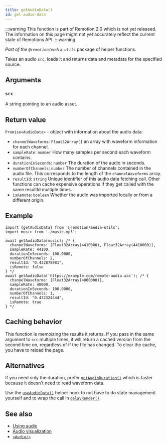 ```yaml
---
title: getAudioData()
id: get-audio-data
---
```


:::warning
This function is part of Remotion 2.0 which is not yet released. The information on this page might not yet accurately reflect the current state of Remotions API.
:::warning

_Part of the `@remotion/media-utils`_ package of helper functions.

Takes an audio `src`, loads it and returns data and metadata for the specified source.

## Arguments

### `src`

A string pointing to an audio asset.

## Return value

`Promise<AudioData>` - object with information about the audio data:

- `channelWaveforms`: `Float32Array[]` an array with waveform information for each channel.
- `sampleRate`: `number` How many samples per second each waveform contains.
- `durationInSeconds`: `number` The duration of the audio in seconds.
- `numberOfChannels`: `number` The number of channels contained in the audio file. This corresponds to the length of the `channelWaveforms` array.
- `resultId`: `string` Unique identifier of this audio data fetching call. Other functions can cache expensive operations if they get called with the same resultId multiple times.
- `isRemote`: `boolean` Whether the audio was imported locally or from a different origin.

## Example

```tsx
import {getAudioData} from '@remotion/media-utils';
import music from './music.mp3';

await getAudioData(music); /* {
  channelWaveforms: [Float32Array(4410000), Float32Array(4410000)],
  sampleRate: 44100,
  durationInSeconds: 100.0000,
  numberOfChannels: 2,
  resultId: "0.432878981",
  isRemote: false
} */
await getAudioData('https://example.com/remote-audio.aac'); /* {
  channelWaveforms: [Float32Array(4800000)],
  sampleRate: 48000,
  durationInSeconds: 100.0000,
  numberOfChannels: 1,
  resultId: "0.432324444",
  isRemote: true
} */
```

## Caching behavior

This function is memoizing the results it returns.
If you pass in the same argument to `src` multiple times, it will return a cached version from the second time on, regardless of if the file has changed. To clear the cache, you have to reload the page.

## Alternatives

If you need only the duration, prefer [`getAudioDuration()`](get-audio-duration) which is faster because it doesn't need to read waveform data.

Use the [`useAudioData()`](use-audio-data) helper hook to not have to do state management yourself and to wrap the call in [`delayRender()`](delay-render).

## See also

- [Using audio](/docs/using-audio)
- [Audio visualization](/docs/audio-visualization)
- [`<Audio/>`](/docs/audio)
